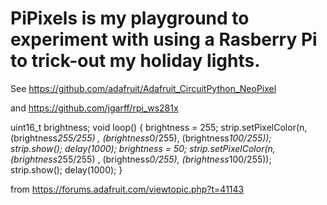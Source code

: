 # PiPixels is my playground to experiment with using a Rasberry Pi to trick-out my holiday lights.

See https://github.com/adafruit/Adafruit_CircuitPython_NeoPixel

and https://github.com/jgarff/rpi_ws281x

uint16_t brightness;
void loop()
{
   brightness = 255;
   strip.setPixelColor(n, (brightness*255/255) , (brightness*0/255), (brightness*100/255));
   strip.show();
   delay(1000);
   brightness = 50;
   strip.setPixelColor(n, (brightness*255/255) , (brightness*0/255), (brightness*100/255));
   strip.show();
   delay(1000);
}

from https://forums.adafruit.com/viewtopic.php?t=41143


